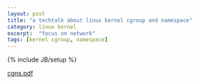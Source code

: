 ```yaml
---
layout: post
title: "a techtalk about linux kernel cgroup and namespace"
category: linux kernel
excerpt:  "focus on network"
tags: [kernel cgroup, namespace]
---
```

{% include JB/setup %}

[cgns.pdf](http://lxin.org/assets/tar/cgns.pdf)

